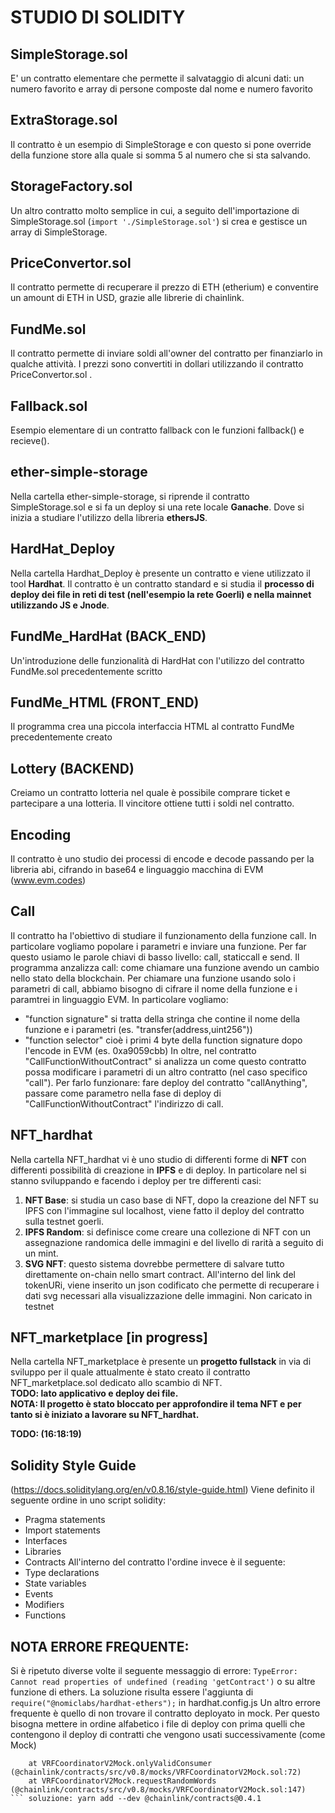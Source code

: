 # STUDIO DI SOLIDITY

## SimpleStorage.sol
E' un contratto elementare che permette il salvataggio di alcuni dati: un numero favorito e array di persone composte dal nome e numero favorito

## ExtraStorage.sol
Il contratto è un esempio di SimpleStorage e con questo si pone override della funzione store alla quale si somma 5 al numero che si sta salvando.

## StorageFactory.sol
Un altro contratto molto semplice in cui, a seguito dell'importazione di SimpleStorage.sol (```import './SimpleStorage.sol'```) si crea e gestisce un array di SimpleStorage.

## PriceConvertor.sol
Il contratto permette di recuperare il prezzo di ETH (etherium) e conventire un amount di ETH in USD, grazie alle librerie di chainlink.

## FundMe.sol
Il contratto permette di inviare soldi all'owner del contratto per finanziarlo in qualche attività. I prezzi sono convertiti in dollari utilizzando il contratto PriceConvertor.sol .

## Fallback.sol
Esempio elementare di un contratto fallback con le funzioni fallback() e recieve().

## ether-simple-storage
Nella cartella ether-simple-storage, si riprende il contratto SimpleStorage.sol e si fa un deploy si una rete locale **Ganache**. Dove si inizia a studiare l'utilizzo della libreria **ethersJS**. 

## HardHat_Deploy
Nella cartella Hardhat_Deploy è presente un contratto e viene utilizzato il tool **Hardhat**. Il contratto è un contratto standard e si studia il **processo di deploy dei file in reti di test (nell'esempio la rete Goerli) e nella mainnet utilizzando JS e Jnode**.

## FundMe_HardHat (BACK_END)
Un'introduzione delle funzionalità di HardHat con l'utilizzo del contratto FundMe.sol precedentemente scritto

## FundMe_HTML (FRONT_END)
Il programma crea una piccola interfaccia HTML al contratto FundMe precedentemente creato

## Lottery (BACKEND)
Creiamo un contratto lotteria nel quale è possibile comprare ticket e partecipare a una lotteria. Il vincitore ottiene tutti i soldi nel contratto.

## Encoding
Il contratto è uno studio dei processi di encode e decode passando per la libreria abi, cifrando in base64 e linguaggio macchina di EVM (www.evm.codes)

## Call 
Il contratto ha l'obiettivo di studiare il funzionamento della funzione call.
In particolare vogliamo popolare i parametri e inviare una funzione. Per far questo usiamo le parole chiavi di basso livello: call, staticcall e send.
Il programma anzalizza call: come chiamare una funzione avendo un cambio nello stato della blockchain. 
Per chiamare una funzione usando solo i parametri di call, abbiamo bisogno di cifrare il nome della funzione e i paramtrei in linguaggio EVM. 
In particolare vogliamo: 
 - "function signature" si tratta della stringa che contine il nome della funzione e i parametri (es. "transfer(address,uint256"))
 - "function selector" cioè i primi 4 byte della function signature dopo l'encode in EVM (es. 0xa9059cbb)
In oltre, nel contratto "CallFunctionWithoutContract" si analizza un come questo contratto possa modificare i parametri di un altro contratto (nel caso specifico "call"). Per farlo funzionare: fare deploy del contratto "callAnything", passare come parametro nella fase di deploy di "CallFunctionWithoutContract" l'indirizzo di call. 

## NFT_hardhat
Nella cartella NFT_hardhat vi è uno studio di differenti forme di **NFT** con differenti possibilità di creazione in **IPFS** e di deploy. In particolare nel si stanno sviluppando e facendo i deploy per tre differenti casi: 
1. **NFT Base**: si studia un caso base di NFT, dopo la creazione del NFT su IPFS con l'immagine sul localhost, viene fatto il deploy del contratto sulla testnet goerli.
2. **IPFS Random**: si definisce come creare una collezione di NFT con un assegnazione randomica delle immagini e del livello di rarità a seguito di un mint. 
3. **SVG NFT**: questo sistema dovrebbe permettere di salvare tutto direttamente on-chain nello smart contract. All'interno del link del tokenURi, viene inserito un json codificato che permette di recuperare i dati svg necessari alla visualizzazione delle immagini. 
Non caricato in testnet


## NFT_marketplace [in progress]
Nella cartella NFT_marketplace è presente un **progetto fullstack** in via di sviluppo per il quale attualmente è stato creato il contratto NFT_marketplace.sol dedicato allo scambio di NFT. 
</br> **TODO: lato applicativo e deploy dei file. </br>
NOTA: Il progetto è stato bloccato per approfondire il tema NFT e per tanto si è iniziato a lavorare su NFT_hardhat.**

**TODO: (16:18:19)**

## Solidity Style Guide
(https://docs.soliditylang.org/en/v0.8.16/style-guide.html)
Viene definito il seguente ordine in uno script solidity:
 - Pragma statements
 - Import statements
 - Interfaces
 - Libraries
 - Contracts
All'interno del contratto l'ordine invece è il seguente: 
 - Type declarations
 - State variables
 - Events
 - Modifiers
 - Functions
 
## NOTA ERRORE FREQUENTE: 
Si è ripetuto diverse volte il seguente messaggio di errore: ```TypeError: Cannot read properties of undefined (reading 'getContract')``` o su altre funzione di ethers. La soluzione risulta essere l'aggiunta di ```require("@nomiclabs/hardhat-ethers");``` in hardhat.config.js
Un altro errore frequente è quello di non trovare il contratto deployato in mock. Per questo bisogna mettere in ordine alfabetico i file di deploy con prima quelli che contengono il deploy di contratti che vengono usati successivamente (come Mock)

```     Error: VM Exception while processing transaction: reverted with custom error 'InvalidConsumer()'
    at VRFCoordinatorV2Mock.onlyValidConsumer (@chainlink/contracts/src/v0.8/mocks/VRFCoordinatorV2Mock.sol:72)
    at VRFCoordinatorV2Mock.requestRandomWords (@chainlink/contracts/src/v0.8/mocks/VRFCoordinatorV2Mock.sol:147)
``` soluzione: yarn add --dev @chainlink/contracts@0.4.1